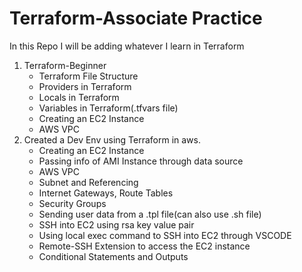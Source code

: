 # Terraform-Associate Practice

In this Repo I will be adding whatever I learn in Terraform <br>
1. Terraform-Beginner
    - Terraform File Structure
    - Providers in Terraform 
    - Locals in Terraform 
    - Variables in Terraform(.tfvars file)
    - Creating an EC2 Instance
    - AWS VPC
2. Created a Dev Env using Terraform in aws. 
    - Creating an EC2 Instance
    - Passing info of AMI Instance through data source
    - AWS VPC 
    - Subnet and Referencing
    - Internet Gateways, Route Tables
    - Security Groups
    - Sending user data from a .tpl file(can also use .sh file)
    - SSH into EC2 using rsa key value pair 
    - Using local exec command to SSH into EC2 through VSCODE
    - Remote-SSH Extension to access the EC2 instance
    - Conditional Statements and Outputs 
